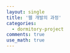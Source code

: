 ```yaml
---
layout: single
title: '웹 개발의 과정'
categories:
  - dormitory-project
comments: true
use_math: true
---
```



